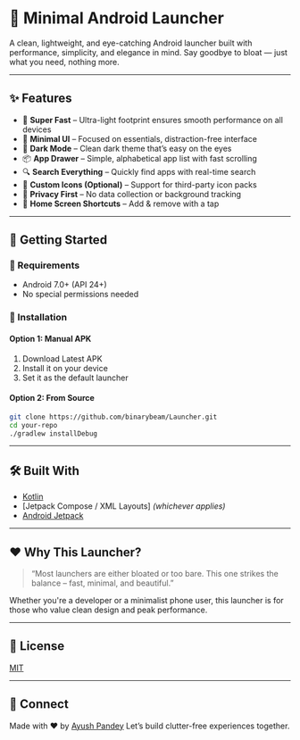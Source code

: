# 🔹 Minimal Android Launcher

A clean, lightweight, and eye-catching Android launcher built with performance, simplicity, and elegance in mind. Say goodbye to bloat — just what you need, nothing more.

---

## ✨ Features

* 🚀 **Super Fast** – Ultra-light footprint ensures smooth performance on all devices
* 🎯 **Minimal UI** – Focused on essentials, distraction-free interface
* 🌙 **Dark Mode** – Clean dark theme that’s easy on the eyes
* 📦 **App Drawer** – Simple, alphabetical app list with fast scrolling
* 🔍 **Search Everything** – Quickly find apps with real-time search
* 🎨 **Custom Icons (Optional)** – Support for third-party icon packs
* 🔐 **Privacy First** – No data collection or background tracking
* 📱 **Home Screen Shortcuts** – Add & remove with a tap

---

## 🚀 Getting Started

### 🧩 Requirements

* Android 7.0+ (API 24+)
* No special permissions needed

### 🔧 Installation

#### Option 1: Manual APK

1. Download Latest APK
2. Install it on your device
3. Set it as the default launcher

#### Option 2: From Source

```bash
git clone https://github.com/binarybeam/Launcher.git
cd your-repo
./gradlew installDebug
```

---

## 🛠️ Built With

* [Kotlin](https://kotlinlang.org/)
* \[Jetpack Compose / XML Layouts] *(whichever applies)*
* [Android Jetpack](https://developer.android.com/jetpack)

---

## ❤️ Why This Launcher?

> “Most launchers are either bloated or too bare. This one strikes the balance – fast, minimal, and beautiful.”

Whether you're a developer or a minimalist phone user, this launcher is for those who value clean design and peak performance.

---

## 📃 License

[MIT](LICENSE)

---

## 🙌 Connect

Made with ❤️ by [Ayush Pandey](https://github.com/binarybeam)
Let’s build clutter-free experiences together.

